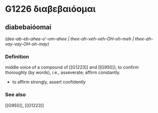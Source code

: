 # G1226 διαβεβαιόομαι

## diabebaióomai

_(dee-ab-eb-ahee-o'-om-ahee | thee-ah-veh-veh-OH-oh-meh | thee-ah-vay-vay-OH-oh-may)_

### Definition

middle voice of a compound of [[G1223]] and [[G950]]; to confirm thoroughly (by words), i.e., asseverate; affirm constantly.

- to affirm strongly, assert confidently

### See also

[[G950]], [[G1223]]

